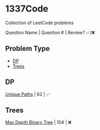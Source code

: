 # 1337Code
Collection of LeetCode problems

Question Name | Question # | Review? &#9989;/&#10060;

## Problem Type
- [DP](#dp)  
- [Trees](#trees)  

		
## DP
[Unique Paths](src/done/UniquePaths.java) | 62 | &#9989;
		
## Trees
[Max Depth Binary Tree](src/done/MaxDepthBinary.java) | 104 | &#10060;

